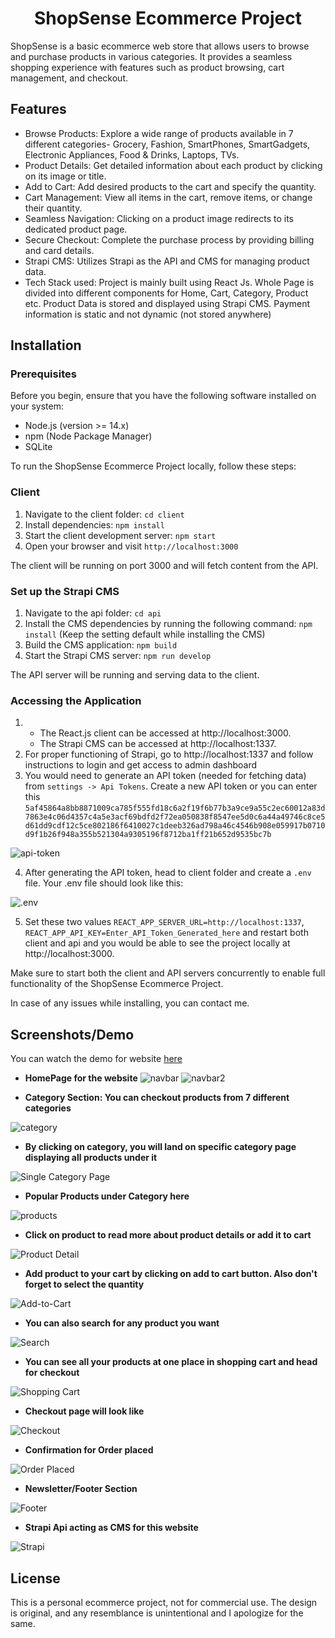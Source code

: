 
<h1 align="center">ShopSense Ecommerce Project</h1>

ShopSense is a basic ecommerce web store that allows users to browse and purchase products in various categories. It provides a seamless shopping experience with features such as product browsing, cart management, and checkout.

## Features

- Browse Products: Explore a wide range of products available in 7 different categories- Grocery, Fashion, SmartPhones, SmartGadgets, Electronic Appliances, Food & Drinks, Laptops, TVs.
- Product Details: Get detailed information about each product by clicking on its image or title.
- Add to Cart: Add desired products to the cart and specify the quantity.
- Cart Management: View all items in the cart, remove items, or change their quantity.
- Seamless Navigation: Clicking on a product image redirects to its dedicated product page.
- Secure Checkout: Complete the purchase process by providing billing and card details.
- Strapi CMS: Utilizes Strapi as the API and CMS for managing product data.
- Tech Stack used: Project is mainly built using React Js. Whole Page is divided into different components for Home, Cart, Category, Product etc. Product Data is stored and displayed using Strapi CMS. Payment information is static and not dynamic (not stored anywhere)

## Installation

### Prerequisites

Before you begin, ensure that you have the following software installed on your system:

- Node.js (version >= 14.x)
- npm (Node Package Manager) 
- SQLite

To run the ShopSense Ecommerce Project locally, follow these steps:

### Client

1. Navigate to the client folder: `cd client`
2. Install dependencies: `npm install`
3. Start the client development server: `npm start`
4. Open your browser and visit `http://localhost:3000`

The client will be running on port 3000 and will fetch content from the API.

### Set up the Strapi CMS

1. Navigate to the api folder: `cd api`
2. Install the CMS dependencies by running the following command: `npm install`
(Keep the setting default while installing the CMS)
3. Build the CMS application: `npm build`
3. Start the Strapi CMS server: `npm run develop`

The API server will be running and serving data to the client.

### Accessing the Application
1. - The React.js client can be accessed at http://localhost:3000.
   - The Strapi CMS can be accessed at http://localhost:1337.
2. For proper functioning of Strapi, go to http://localhost:1337 and follow instructions to login and get access to admin dashboard
3. You would need to generate an API token (needed for fetching data) from `settings -> Api Tokens`. Create a new API token or you can enter this `5af45864a8bb8871009ca785f555fd18c6a2f19f6b77b3a9ce9a55c2ec60012a83d7863e4c06d4357c4a5e3acf69bdfd2f72ea050838f8547ee5d0c6a44a49746c8ce5d61dd9cdf12c5ce802186f6410027c1deeb326ad798a46c4546b908e059917b0710d9f1b26f948a355b521304a9305196f8712ba1ff21b652d9535bc7b`

![api-token](./ScreenShots/api%20token.png)

4. After generating the API token, head to client folder and create a `.env` file. Your .env file should look like this:

![.env](./ScreenShots/env.png)

5. Set these two values `REACT_APP_SERVER_URL=http://localhost:1337`, `REACT_APP_API_KEY=Enter_API_Token_Generated_here` and restart both client and api and you would be able to see the project locally at http://localhost:3000.

Make sure to start both the client and API servers concurrently to enable full functionality of the ShopSense Ecommerce Project.

In case of any issues while installing, you can contact me.


## Screenshots/Demo
You can watch the demo for website [here](https://clipchamp.com/watch/9vwDxLtP25g)

- **HomePage for the website**
![navbar](./ScreenShots/Navbar.png)
![navbar2](./ScreenShots/Nav2.png)

- **Category Section: You can checkout products from 7 different categories**
  
![category](./ScreenShots/Categories.png)

- **By clicking on category, you will land on specific category page displaying all products under it**

![Single Category Page](./ScreenShots/Single%20Category.png)

- **Popular Products under Category here**
  
![products](./ScreenShots/Products.png)

- **Click on product to read more about product details or add it to cart**
  
![Product Detail](./ScreenShots/Product%20Detail.png)

- **Add product to your cart by clicking on add to cart button. Also don't forget to select the quantity**

![Add-to-Cart](./ScreenShots/AddtoCart.png)

- **You can also search for any product you want**
  
![Search](./ScreenShots/Seach.png)

- **You can see all your products at one place in shopping cart and head for checkout**
  
![Shopping Cart](./ScreenShots/Shopping%20Cart.png)

- **Checkout page will look like**
  
![Checkout](./ScreenShots/Checkout.png)

- **Confirmation for Order placed**
  
![Order Placed](./ScreenShots/Order%20Success.png)

- **Newsletter/Footer Section**
  
![Footer](./ScreenShots/Footer.png)

- **Strapi Api acting as CMS for this website**

![Strapi](./ScreenShots/Strapi%20Admin.png)

## License
This is a personal ecommerce project, not for commercial use. The design is original, and any resemblance is unintentional and I apologize for the same.
